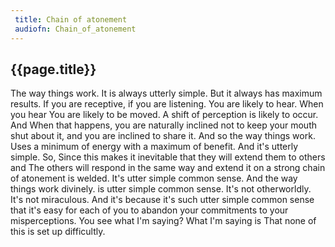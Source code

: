 ```yaml
---
 title: Chain of atonement
 audiofn: Chain_of_atonement
---
```


## {{page.title}}

The way things work. It is always utterly simple. But it always has
maximum results. If you are receptive, if you are listening. You are
likely to hear. When you hear You are likely to be moved. A shift of
perception is likely to occur. And When that happens, you are naturally
inclined not to keep your mouth shut about it, and you are inclined to
share it. And so the way things work. Uses a minimum of energy with a
maximum of benefit. And it's utterly simple. So, Since this makes it
inevitable that they will extend them to others and The others will
respond in the same way and extend it on a strong chain of atonement is
welded. It's utter simple common sense. And the way things work
divinely. is utter simple common sense. It's not otherworldly. It's not
miraculous. And it's because it's such utter simple common sense that
it's easy for each of you to abandon your commitments to your
misperceptions. You see what I'm saying? What I'm saying is That none of
this is set up difficultly.

